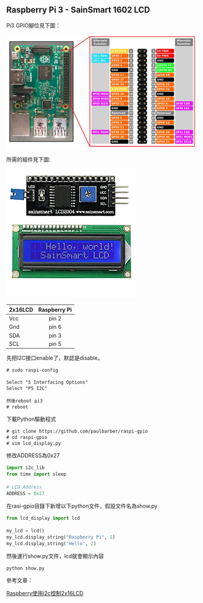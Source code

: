 ## Raspberry Pi 3 - SainSmart 1602 LCD

Pi3 GPIO腳位見下圖：

![alt text](images/1.jpg)

所需的組件見下圖:

![alt text](images/2.jpg)

| 2x16LCD | Raspberry Pi |
| ------- |:------------:|
| Vcc     | pin 2        |
| Gnd     | pin 6        |
| SDA     | pin 3        |
| SCL     | pin 5        |

先把I2C接口enable了，默認是disable。

```
# sudo raspi-config

Select "5 Interfacing Options"
Select "P5 I2C"

然後reboot pi3
# reboot
```


下載Python驅動程式

```
# git clone https://github.com/paulbarber/raspi-gpio
# cd raspi-gpio
# vim lcd_display.py
```

修改ADDRESS為0x27

```py
import i2c_lib
from time import sleep

# LCD Address
ADDRESS = 0x27
```

在rasi-gpio目錄下新增以下python文件，假設文件名為show.py

```py
from lcd_display import lcd

my_lcd = lcd()
my_lcd.display_string("Raspberry Pi", 1)
my_lcd.display_string("Hello", 2)
```

然後運行show.py文件，lcd就會顯示內容

```
python show.py
```

參考文章：

[Raspberry使用i2c控制2x16LCD](https://sites.google.com/site/zsgititit/home/raspberry-shu-mei-pai/raspberry-shi-yongi2c-kong-zhi2x16lcd)
